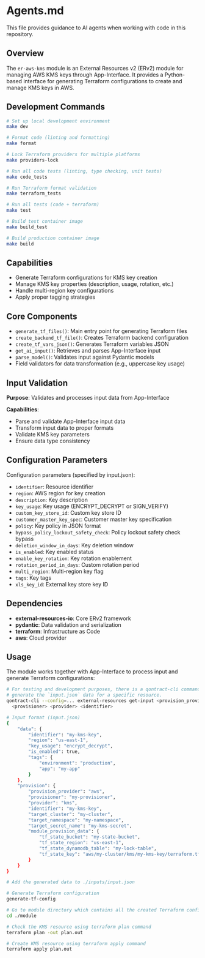 # Agents.md

This file provides guidance to AI agents when working with code in this
repository.

## Overview

The `er-aws-kms` module is an External Resources v2 (ERv2) module for managing
AWS KMS keys through App-Interface. It provides a Python-based interface for
generating Terraform configurations to create and manage KMS keys in AWS.

## Development Commands

```bash
# Set up local development environment
make dev

# Format code (linting and formatting)
make format

# Lock Terraform providers for multiple platforms
make providers-lock

# Run all code tests (linting, type checking, unit tests)
make code_tests

# Run Terraform format validation
make terraform_tests

# Run all tests (code + terraform)
make test

# Build test container image
make build_test

# Build production container image
make build
```

## Capabilities

- Generate Terraform configurations for KMS key creation
- Manage KMS key properties (description, usage, rotation, etc.)
- Handle multi-region key configurations
- Apply proper tagging strategies

## Core Components

- `generate_tf_files()`: Main entry point for generating Terraform files
- `create_backend_tf_file()`: Creates Terraform backend configuration
- `create_tf_vars_json()`: Generates Terraform variables JSON
- `get_ai_input()`: Retrieves and parses App-Interface input
- `parse_model()`: Validates input against Pydantic models
- Field validators for data transformation (e.g., uppercase key usage)

## Input Validation

**Purpose**: Validates and processes input data from App-Interface

**Capabilities**:

- Parse and validate App-Interface input data
- Transform input data to proper formats
- Validate KMS key parameters
- Ensure data type consistency

## Configuration Parameters

Configuration parameters (specified by input.json):

- `identifier`: Resource identifier
- `region`: AWS region for key creation
- `description`: Key description
- `key_usage`: Key usage (ENCRYPT_DECRYPT or SIGN_VERIFY)
- `custom_key_store_id`: Custom key store ID
- `customer_master_key_spec`: Customer master key specification
- `policy`: Key policy in JSON format
- `bypass_policy_lockout_safety_check`: Policy lockout safety check bypass
- `deletion_window_in_days`: Key deletion window
- `is_enabled`: Key enabled status
- `enable_key_rotation`: Key rotation enablement
- `rotation_period_in_days`: Custom rotation period
- `multi_region`: Multi-region key flag
- `tags`: Key tags
- `xls_key_id`: External key store key ID

## Dependencies

- **external-resources-io**: Core ERv2 framework
- **pydantic**: Data validation and serialization
- **terraform**: Infrastructure as Code
- **aws**: Cloud provider

## Usage

The module works together with App-Interface to process input and generate
Terraform configurations:

```bash
# For testing and development purposes, there is a qontract-cli command to
# generate the `input.json` data for a specific resource.
qontract-cli --config=... external-resources get-input <provision_provider> \
  <provisioner> <provider> <identifier>

# Input format (input.json)
{
    "data": {
        "identifier": "my-kms-key",
        "region": "us-east-1",
        "key_usage": "encrypt_decrypt",
        "is_enabled": true,
        "tags": {
            "environment": "production",
            "app": "my-app"
        }
    },
    "provision": {
        "provision_provider": "aws",
        "provisioner": "my-provisioner",
        "provider": "kms",
        "identifier": "my-kms-key",
        "target_cluster": "my-cluster",
        "target_namespace": "my-namespace",
        "target_secret_name": "my-kms-secret",
        "module_provision_data": {
            "tf_state_bucket": "my-state-bucket",
            "tf_state_region": "us-east-1",
            "tf_state_dynamodb_table": "my-lock-table",
            "tf_state_key": "aws/my-cluster/kms/my-kms-key/terraform.tfstate"
        }
    }
}

# Add the generated data to ./inputs/input.json

# Generate Terraform configuration
generate-tf-config

# Go to module directory which contains all the created Terraform config
cd ./module

# Check the KMS resource using terraform plan command
terraform plan -out plan.out

# Create KMS resource using terraform apply command
terraform apply plan.out
```
